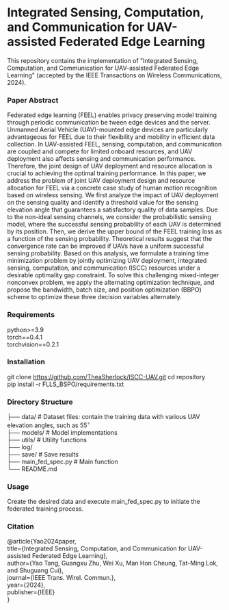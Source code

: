 # Integrated Sensing, Computation, and Communication for UAV-assisted Federated Edge Learning
This repository contains the implementation of "Integrated Sensing, Computation, and Communication for UAV-assisted Federated Edge Learning" (accepted by the IEEE Transactions on Wireless Communications, 2024).

### Paper Abstract
Federated edge learning (FEEL) enables privacy preserving model training through periodic communication be tween edge devices and the server. Unmanned Aerial Vehicle (UAV)-mounted edge devices are particularly advantageous for FEEL due to their flexibility and mobility in efficient data collection. In UAV-assisted FEEL, sensing, computation, and communication are coupled and compete for limited onboard resources, and UAV deployment also affects sensing and communication performance. Therefore, the joint design of UAV deployment and resource allocation is crucial to achieving the optimal training performance. In this paper, we address the problem of joint UAV deployment design and resource allocation for FEEL via a concrete case study of human motion recognition based on wireless sensing. We first analyze the impact of UAV deployment on the sensing quality and identify a threshold value for the sensing elevation angle that guarantees a satisfactory quality of data samples. Due to the non-ideal sensing channels, we consider the probabilistic sensing model, where the successful sensing probability of each UAV is determined by its position. Then, we derive the upper bound of the FEEL training loss as a function of the sensing probability. Theoretical results suggest that the convergence rate can be improved if UAVs have a uniform successful sensing probability. Based on this analysis, we formulate a training time minimization problem by jointly optimizing UAV deployment, integrated sensing, computation, and communication (ISCC) resources under a desirable optimality gap constraint. To solve this challenging mixed-integer nonconvex problem, we apply the alternating optimization technique, and propose the bandwidth, batch size, and position optimization (BBPO) scheme to optimize these three decision variables alternately.

### Requirements
python>=3.9   
torch==0.4.1   
torchvision==0.2.1

### Installation
git clone https://github.com/TheaSherlock/ISCC-UAV.git
cd repository  
pip install -r FLLS_BSPO/requirements.txt 

### Directory Structure
├── data/               # Dataset files: contain the training data with various UAV elevation angles, such as $55^\circ$     
├── models/             # Model implementations  
├── utils/              # Utility functions  
├── log/     
├── save/                  # Save results  
├── main_fed_spec.py       # Main function     
└── README.md 

### Usage
Create the desired data and execute main_fed_spec.py to initiate the federated training process.

### Citation
@article{Yao2024paper,  
  title={Integrated Sensing, Computation, and Communication for UAV-assisted Federated Edge Learning},  
  author={Yao Tang, Guangxu Zhu, Wei Xu, Man Hon Cheung, Tat-Ming Lok, and Shuguang Cui},  
  journal={IEEE Trans. Wirel. Commun.},  
  year={2024},  
  publisher={IEEE}  
}  

